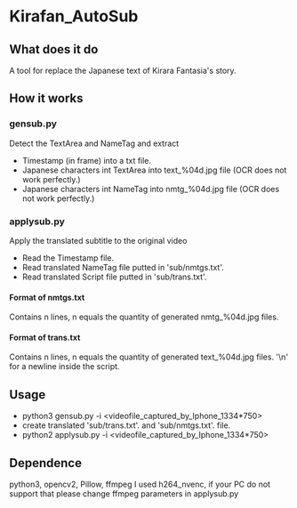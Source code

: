# Kirafan_AutoSub
## What does it do
A tool for replace the Japanese text of Kirara Fantasia's story.
## How it works
### gensub.py
Detect the TextArea and NameTag and extract
* Timestamp (in frame) into a txt file.
* Japanese characters int TextArea into text_%04d.jpg file (OCR does not work perfectly.)
* Japanese characters int NameTag into nmtg_%04d.jpg file (OCR does not work perfectly.)
### applysub.py
Apply the translated subtitle to the original video
* Read the Timestamp file.
* Read translated NameTag file putted in 'sub/nmtgs.txt'.
* Read translated Script file putted in 'sub/trans.txt'.

#### Format of nmtgs.txt
Contains n lines, n equals the quantity of generated nmtg_%04d.jpg files.
#### Format of trans.txt
Contains n lines, n equals the quantity of generated text_%04d.jpg files.
'\n' for a newline inside the script.

## Usage
* python3 gensub.py -i <videofile_captured_by_Iphone_1334*750>
* create translated 'sub/trans.txt'. and 'sub/nmtgs.txt'. file.
* python2 applysub.py -i <videofile_captured_by_Iphone_1334*750>

## Dependence
python3, opencv2, Pillow, ffmpeg
I used h264_nvenc, if your PC do not support that please change ffmpeg parameters in applysub.py

